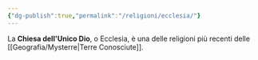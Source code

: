 ```yaml
---
{"dg-publish":true,"permalink":"/religioni/ecclesia/"}
---
```


La **Chiesa dell'Unico Dio**, o Ecclesia, è una delle religioni più recenti delle [[Geografia/Mysterre\|Terre Conosciute]]. 